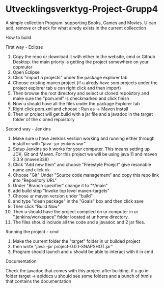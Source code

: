# Utvecklingsverktyg-Project-Grupp4

A simple collection Program.
supporting Books, Games and Movies.
U can add, remove or check for what alredy exists in the current collecction
 
 How to build

First way - Eclipse

1. Copy the repo or download it with either in the website, cmd or Github Desktop. the main priorty is getting the project somewhere on your copmuter
2. Open Eclipse
3. Click "import a projects" under the package explorer tab
4. Choose existing maven project (if u alredy have som projects under the project explorer tab u can right click and then import)
5. Then browse the root directory and select ur cloned repoistory and make sure the "pom.xml" is checkmarked and click finish
6. Now u should have all the files under the package Explorer tab
7. Right click pom.xml and choose : Run as -> Maven Install
8. Then ur project will get build with a jar file and a javadoc in the target folder of the cloned repoistory

Second way - Jenkins

1. Make sure u have Jenkins version working and running either through install or with "java -jar jenkins.war"
2. Setup Jenkins so it works for your computer.
This means setting up JDK, Git and Maven. For this project we will be using java 11 and maven 3.3.9 (maven339)
3. Click "Add new Item" and choose "Freestyle Proejct" give resonable name and click ok
4. Choose "Git" Under "Source code management" and copy this repo link into "Repository URL"
5. Under "Branch specifier" change it to "*/main"
6. add build step "Invoke top level maven-targets"
7. Choose ur maven version under "build"
8. and type "clean package" in the "Goals" box and then click save
9. Then click "Build Now"
10. Then u should have the project compiled on ur computer in ur ".jenkins/workspace" folder located at ur home directory.
11. The files should include all the code and a javadoc and 2 jar files.

Running the project - cmd

1. Make the current folder the "target" folder in ur builded project
2. then write "java -jar project-0.0.1-SNAPSHOT.jar"
3. Program should launch and u should be able to interact with it in cmd

Documentation 

Check the javadoc that comes with this project after building.
if u go in folder target -> apidocs u should see some folders and a bunch of htmls
that contains the documentation
